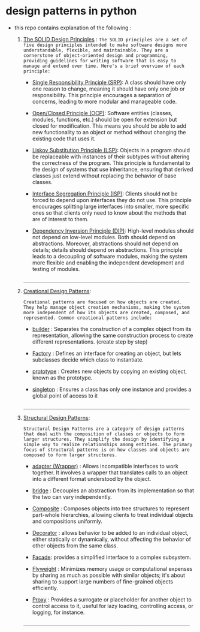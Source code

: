 # design patterns in python
- this repo contains explanation of the following :
    
    1. [The SOLID Design Principles](./01%20-%20The%20SOLID%20Design%20Principles) : 
        `The SOLID principles are a set of five design principles intended to make software designs more understandable, flexible, and maintainable. They are a cornerstone of object-oriented design and programming, providing guidelines for writing software that is easy to manage and extend over time. Here's a brief overview of each principle:`

        * [Single Responsibility Principle (SRP)](./01%20-%20The%20SOLID%20Design%20Principles/Single_Responsibility_Principle.py): A class should have only one reason to change, meaning it should have only one job or responsibility. This principle encourages a separation of concerns, leading to more modular and manageable code.

        * [Open/Closed Principle (OCP)](./01%20-%20The%20SOLID%20Design%20Principles/Open_Closed_Principle.py): Software entities (classes, modules, functions, etc.) should be open for extension but closed for modification. This means you should be able to add new functionality to an object or method without changing the existing code that uses it.

        * [Liskov Substitution Principle (LSP)](./01%20-%20The%20SOLID%20Design%20Principles/Liskov_Substitution_Principle.py): Objects in a program should be replaceable with instances of their subtypes without altering the correctness of the program. This principle is fundamental to the design of systems that use inheritance, ensuring that derived classes just extend without replacing the behavior of base classes.

        * [Interface Segregation Principle (ISP)](./01%20-%20The%20SOLID%20Design%20Principles/Interface_Segregation_Principle.py): Clients should not be forced to depend upon interfaces they do not use. This principle encourages splitting large interfaces into smaller, more specific ones so that clients only need to know about the methods that are of interest to them.

        * [Dependency Inversion Principle (DIP)](./01%20-%20The%20SOLID%20Design%20Principles/Dependency_Inversion_Principle.py): High-level modules should not depend on low-level modules. Both should depend on abstractions. Moreover, abstractions should not depend on details; details should depend on abstractions. This principle leads to a decoupling of software modules, making the system more flexible and enabling the independent development and testing of modules.

        `______________________________________________________________`
    

    2. [Creational Design Patterns](./02%20-%20Creational%20Design%20Patterns):

        `Creational patterns are focused on how objects are created. They help manage object creation mechanisms, making the system more independent of how its objects are created, composed, and represented. Common creational patterns include:`


        * [builder](./02%20-%20Creational%20Design%20Patterns/1%20-%20builder) : Separates the construction of a complex object from its representation, allowing the same construction process to create different representations. (create step by step)

        * [Factory](./02%20-%20Creational%20Design%20Patterns/2%20-%20Factory) : Defines an interface for creating an object, but lets subclasses decide which class to instantiate.

        * [prototype](./02%20-%20Creational%20Design%20Patterns/3%20-%20prototype) : Creates new objects by copying an existing object, known as the prototype.

        * [singleton](./02%20-%20Creational%20Design%20Patterns/4%20-%20singleton) :  Ensures a class has only one instance and provides a global point of access to it

        `______________________________________________________________`
    
    3. [Structural Design Patterns](./03%20-%20Structural%20Design%20Patterns):


        `Structural Design Patterns are a category of design patterns that deal with the composition of classes or objects to form larger structures. They simplify the design by identifying a simple way to realize relationships among entities. The primary focus of structural patterns is on how classes and objects are composed to form larger structures.`

        * [adapter (Wrapper)](./03%20-%20Structural%20Design%20Patterns/1-%20adapter) : Allows incompatible interfaces to work together. It involves a wrapper that translates calls to an object into a different format understood by the object.

        * [bridge](./03%20-%20Structural%20Design%20Patterns/2%20-%20Bridge) : Decouples an abstraction from its implementation so that the two can vary independently.

        * [Composite](./03%20-%20Structural%20Design%20Patterns/3%20-%20Composite) : Composes objects into tree structures to represent part-whole hierarchies, allowing clients to treat individual objects and compositions uniformly.

        * [Decorator](./03%20-%20Structural%20Design%20Patterns/4%20-%20Decorator) : allows behavior to be added to an individual object, either statically or dynamically, without affecting the behavior of other objects from the same class. 

        * [Facade](./03%20-%20Structural%20Design%20Patterns/5%20-%20Facade): provides a simplified interface to a complex subsystem.

        * [Flyweight](./03%20-%20Structural%20Design%20Patterns/6%20-%20Flyweight) : Minimizes memory usage or computational expenses by sharing as much as possible with similar objects; it's about sharing to support large numbers of fine-grained objects efficiently.

        * [Proxy](./03%20-%20Structural%20Design%20Patterns/7%20-%20Proxy) : Provides a surrogate or placeholder for another object to control access to it, useful for lazy loading, controlling access, or logging, for instance.

        `______________________________________________________________`
